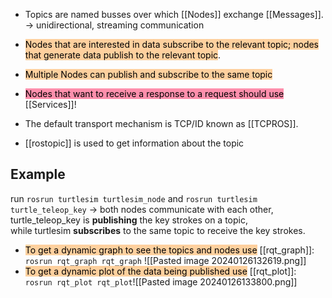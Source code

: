 - Topics are named busses over which [[Nodes]] exchange [[Messages]].
	-> unidirectional, streaming communication

- <mark style="background: #FFB86CA6;">Nodes that are interested in data subscribe to the relevant topic;
nodes that generate data publish to the relevant topic</mark>.

 - <mark style="background: #FFB86CA6;">Multiple Nodes can publish and subscribe to the same topic</mark>

- <mark style="background: #FF5582A6;">Nodes that want to receive a response to a request should use</mark> [[Services]]!

- The default transport mechanism is TCP/ID known as [[TCPROS]].

- [[rostopic]] is used to get information about the topic

## Example
run `rosrun turtlesim turtlesim_node` and `rosrun turtlesim turtle_teleop_key`
-> both nodes communicate with each other, turtle_teleop_key is **publishing** the key strokes on a topic, while turtlesim **subscribes** to the same topic to receive the key strokes.

- <mark style="background: #FFB86CA6;">To get a dynamic graph to see the topics and nodes use</mark> [[rqt_graph]]: `rosrun rqt_graph rqt_graph` ![[Pasted image 20240126132619.png]]
- <mark style="background: #FFB86CA6;">To get a dynamic plot of the data being published use</mark> [[rqt_plot]]: `rosrun rqt_plot rqt_plot`![[Pasted image 20240126133800.png]]